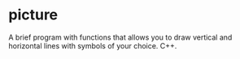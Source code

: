 # picture
A brief program with functions that allows you to draw vertical and horizontal lines with symbols of your choice. C++.
